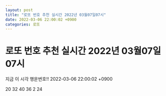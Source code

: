 ```yaml
---
layout: post
title: "로또 번호 추천 실시간 2022년 03월07일07시"
date: 2022-03-06 22:00:02 +0900
categories: 로또
---
```


# 로또 번호 추천 실시간 2022년 03월07일07시

지금 이 시각 행운번호!! 2022-03-06 22:00:02 +0900

 20  32  40  36  2  24 

